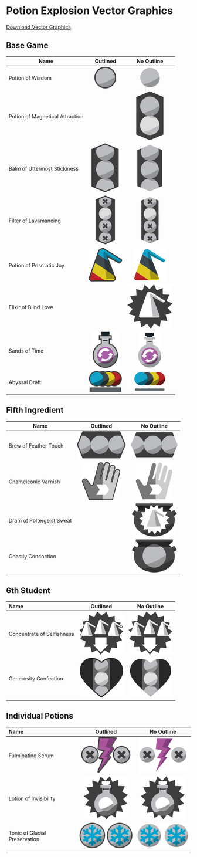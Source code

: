 # Potion Explosion Vector Graphics

[Download Vector Graphics](https://github.com/j5bot/potion-explosion-vector/archive/refs/heads/main.zip)

## Base Game

| Name                            |                                             Outlined                                              |                                                               No Outline                                                                |
|---------------------------------|:-------------------------------------------------------------------------------------------------:|:---------------------------------------------------------------------------------------------------------------------------------------:|
| Potion of Wisdom                |                 ![Potion of Wisdom](optimized/base%20game/potion%20of%20wisdom.svg)                  |                   ![Potion of Wisdom (No Outline)](optimized/base%20game/potion%20of%20wisdom%20-%20no%20outline.svg)                   |
| Potion of Magnetical Attraction |                                                                                                   |                    ![Potion of Magnetical Attraction](optimized/base%20game/potion%20of%20magnetical%20attraction.svg)                     |
| Balm of Uttermost Stickiness    |   ![Balm of Uttermost Stickiness](optimized/base%20game/balm%20of%20uttermost%20stickiness.svg)   |    ![Balm of Uttermost Stickiness (No Outline)](optimized%2Fbase%20game%2Fbalm%20of%20uttermost%20stickiness%20-%20no%20outline.svg)    |
| Filter of Lavamancing           |         ![Filter of Lavamancing](optimized%2Fbase%20game%2Ffilter%20of%20lavamancing.svg)         |            ![Filter of Lavamancing (No Outline)](optimized%2Fbase%20game%2Ffilter%20of%20lavamancing%20-%20no%20outline.svg)            |
| Potion of Prismatic Joy         |      ![Potion of Prismatic Joy](optimized%2Fbase%20game%2Fpotion%20of%20prismatic%20joy.svg)      |         ![Potion of Prismatic Joy (No Outline)](optimized%2Fbase%20game%2Fpotion%20of%20prismatic%20joy%20-%20no%20outline.svg)         |
| Elixir of Blind Love            |                                                                                                   |                            ![Elixir of Blind Love](optimized%2Fbase%20game%2Felixir%20of%20blind%20love.svg)                            |
| Sands of Time                   |                 ![Sands of Time](optimized%2Fbase%20game%2Fsands%20of%20time.svg)                 |                    ![Sands of Time (No Outline)](optimized%2Fbase%20game%2Fsands%20of%20time%20-%20no%20outline.svg)                    |
| Abyssal Draft                   |                  ![Abyssal Draft](optimized%2Fbase%20game%2Fabyssal%20draft.svg)                  |                     ![Abyssal Draft (No Outline)](optimized%2Fbase%20game%2Fabyssal%20draft%20-%20no%20outline.svg)                     |


## Fifth Ingredient

| Name                      |                                          Outlined                                          |                                                         No Outline                                                         |
|---------------------------|:------------------------------------------------------------------------------------------:|:--------------------------------------------------------------------------------------------------------------------------:|
| Brew of Feather Touch     | ![Brew of Feather Touch](optimized%2Ffifth%20ingredient%2Fbrew%20of%20feather%20touch.svg) | ![Brew of Feather Touch (No Outline)](optimized%2Ffifth%20ingredient%2Fbrew%20of%20feather%20touch%20-%20no%20outline.svg) |
| Chameleonic Varnish       |     ![Chameleonic Varnish](optimized%2Ffifth%20ingredient%2Fchameleonic%20varnish.svg)     |     ![Chameleonic Varnish (No Outline)](optimized%2Ffifth%20ingredient%2Fchameleonic%20varnish%20-%20no%20outline.svg)     |
| Dram of Poltergeist Sweat |                                                                                            |             ![Drqm of Poltergeist Sweat](optimized%2Ffifth%20ingredient%2Fdram%20of%20poltergeist%20sweat.svg)             |
| Ghastly Concoction        |                                                                                            |                      ![Ghastly Concoction](optimized%2Ffifth%20ingredient%2Fghastly%20concoction.svg)                      |


## 6th Student

| Name                       |                                           Outlined                                            |                                                          No Outline                                                           |
|:---------------------------|:---------------------------------------------------------------------------------------------:|:-----------------------------------------------------------------------------------------------------------------------------:|
| Concentrate of Selfishness | ![Concentrate of Selfishness](optimized%2F6th%20student%2Fconcentrate%20of%20selfishness.svg) | ![Concentrate of Selfishness (No Outline)](optimized%2F6th%20student%2Fconcentrate%20of%20selfishness%20-%20no%20outline.svg) |
| Generosity Confection      |       ![Generosity Confection](optimized%2F6th%20student%2Fgenerosity%20confection.svg)       |             ![Generosity Confection](optimized%2F6th%20student%2Fgenerosity%20confection%20-%20no%20outline.svg)              |

## Individual Potions

| Name                          |                                              Outlined                                              |                                                             No Outline                                                             |
|:------------------------------|:--------------------------------------------------------------------------------------------------:|:----------------------------------------------------------------------------------------------------------------------------------:|
| Fulminating Serum             |               ![Fulminating Serum](optimized%2Findividual%2Ffulminating%20serum.svg)               |               ![Fulminating Serum (No Outline)](optimized%2Findividual%2Ffulminating%20serum%20-%20no%20outline.svg)               |
| Lotion of Invisibility        |         ![Lotion of Invisibility](optimized%2Findividual%2Flotion%20of%20invisibility.svg)         |         ![Lotion of Invisibility (No Outline)](optimized%2Findividual%2Flotion%20of%20invisibility%20-%20no%20outline.svg)         |
| Tonic of Glacial Preservation | ![Tonic of Glacial Preservation](optimized%2Findividual%2Ftonic%20of%20glacial%20preservation.svg) | ![Tonic of Glacial Preservation (No Outline)](optimized%2Findividual%2Ftonic%20of%20glacial%20preservation%20-%20no%20outline.svg) |
